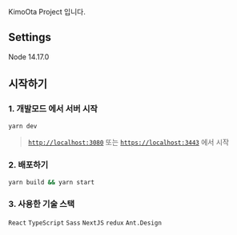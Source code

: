 KimoOta Project 입니다.

## Settings
Node 14.17.0

## 시작하기

### 1. 개발모드 에서 서버 시작
```bash
yarn dev
```
>[`http://localhost:3080`](http://localhost:3080) 또는 [`https://localhost:3443`](https://localhost:3443) 에서 시작

### 2. 배포하기
```bash
yarn build && yarn start
```

### 3. 사용한 기술 스택
`React` `TypeScript` `Sass` `NextJS` `redux` `Ant.Design`
